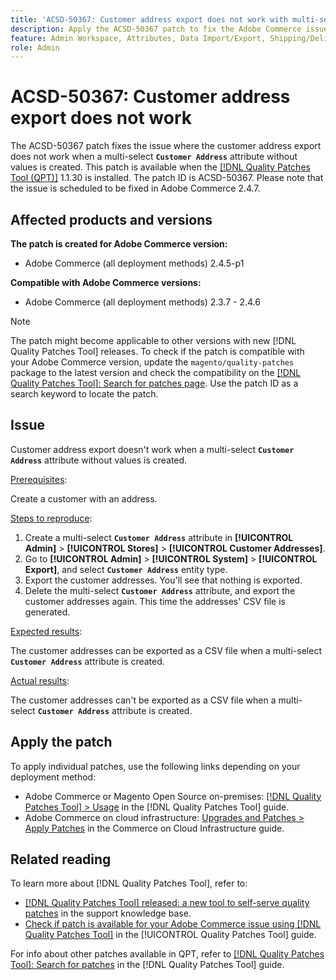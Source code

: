 ```yaml
---
title: 'ACSD-50367: Customer address export does not work with multi-select attribute'
description: Apply the ACSD-50367 patch to fix the Adobe Commerce issue where the customer address export does not work when a multi-select **`Customer Address`** attribute without values is created.
feature: Admin Workspace, Attributes, Data Import/Export, Shipping/Delivery
role: Admin
---
```

# ACSD-50367: Customer address export does not work

The ACSD-50367 patch fixes the issue where the customer address export does not work when a multi-select **`Customer Address`** attribute without values is created. This patch is available when the [[!DNL Quality Patches Tool (QPT)]](https://experienceleague.adobe.com/en/docs/commerce-knowledge-base/kb/announcements/commerce-announcements/magento-quality-patches-released-new-tool-to-self-serve-quality-patches) 1.1.30 is installed. The patch ID is ACSD-50367. Please note that the issue is scheduled to be fixed in Adobe Commerce 2.4.7.

## Affected products and versions

**The patch is created for Adobe Commerce version:**

* Adobe Commerce (all deployment methods) 2.4.5-p1

**Compatible with Adobe Commerce versions:**

* Adobe Commerce (all deployment methods) 2.3.7 - 2.4.6

>[!NOTE]
>
>The patch might become applicable to other versions with new [!DNL Quality Patches Tool] releases. To check if the patch is compatible with your Adobe Commerce version, update the `magento/quality-patches` package to the latest version and check the compatibility on the [[!DNL Quality Patches Tool]: Search for patches page](https://experienceleague.adobe.com/tools/commerce-quality-patches/index.html). Use the patch ID as a search keyword to locate the patch.

## Issue

Customer address export doesn't work when a multi-select **`Customer Address`** attribute without values is created.

<u>Prerequisites</u>:

Create a customer with an address.

<u>Steps to reproduce</u>:

1. Create a multi-select **`Customer Address`** attribute in **[!UICONTROL Admin]** > **[!UICONTROL Stores]** > **[!UICONTROL Customer Addresses]**.
1. Go to **[!UICONTROL Admin]** > **[!UICONTROL System]** > **[!UICONTROL Export]**, and select **`Customer Address`** entity type.
1. Export the customer addresses. You'll see that nothing is exported.
1. Delete the multi-select **`Customer Address`** attribute, and export the customer addresses again. This time the addresses' CSV file is generated.

<u>Expected results</u>:

The customer addresses can be exported as a CSV file when a multi-select **`Customer Address`** attribute is created.

<u>Actual results</u>:

The customer addresses can't be exported as a CSV file when a multi-select **`Customer Address`** attribute is created.

## Apply the patch

To apply individual patches, use the following links depending on your deployment method:

* Adobe Commerce or Magento Open Source on-premises: [[!DNL Quality Patches Tool] > Usage](/help/tools/quality-patches-tool/usage.md) in the [!DNL Quality Patches Tool] guide.
* Adobe Commerce on cloud infrastructure: [Upgrades and Patches > Apply Patches](https://experienceleague.adobe.com/docs/commerce-cloud-service/user-guide/develop/upgrade/apply-patches.html) in the Commerce on Cloud Infrastructure guide.

## Related reading

To learn more about [!DNL Quality Patches Tool], refer to:

* [[!DNL Quality Patches Tool] released: a new tool to self-serve quality patches](https://experienceleague.adobe.com/en/docs/commerce-knowledge-base/kb/announcements/commerce-announcements/magento-quality-patches-released-new-tool-to-self-serve-quality-patches) in the support knowledge base.
* [Check if patch is available for your Adobe Commerce issue using [!DNL Quality Patches Tool]](/help/tools/quality-patches-tool/patches-available-in-qpt/check-patch-for-magento-issue-with-magento-quality-patches.md) in the [!UICONTROL Quality Patches Tool] guide.


For info about other patches available in QPT, refer to [[!DNL Quality Patches Tool]: Search for patches](https://experienceleague.adobe.com/tools/commerce-quality-patches/index.html) in the [!DNL Quality Patches Tool] guide.
